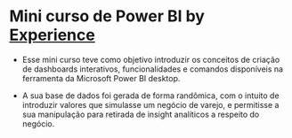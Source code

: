 <h1>Mini curso de Power BI by <a href="https://powerbiexperience.com/pt/">Experience</a></h1>
<ul>
<li>Esse mini curso teve como objetivo introduzir os conceitos de criação de dashboards interativos, funcionalidades e comandos disponíveis na ferramenta da Microsoft Power BI desktop.</p>
<li>A sua base de dados foi gerada de forma randômica, com o intuito de introduzir valores que simulasse um negócio de varejo,
e permitisse a sua manipulação para retirada de insight analíticos a respeito do negócio.</p>
</ul>
